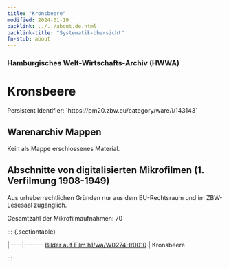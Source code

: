 ```yaml
---
title: "Kronsbeere"
modified: 2024-01-19
backlink: ../../about.de.html
backlink-title: "Systematik-Übersicht"
fn-stub: about
---
```


### Hamburgisches Welt-Wirtschafts-Archiv (HWWA)

# Kronsbeere

<div class="hint">Persistent Identifier: `https://pm20.zbw.eu/category/ware/i/143143`</div>







## Warenarchiv Mappen





Kein als Mappe erschlossenes Material.



<a id="filmsections" />

## Abschnitte von digitalisierten Mikrofilmen (1. Verfilmung 1908-1949)

<p>Aus urheberrechtlichen Gründen nur aus dem EU-Rechtsraum und im ZBW-Lesesaal zugänglich.</p>


<p>Gesamtzahl der Mikrofilmaufnahmen: 70</p>





::: {.sectiontable}

 | 
----|-------
<a class="btn" href="https://pm20.zbw.eu/film/h1/wa/W0274H/0010" rel="nofollow">Bilder auf Film h1/wa/W0274H/0010</a> | Kronsbeere


:::
















